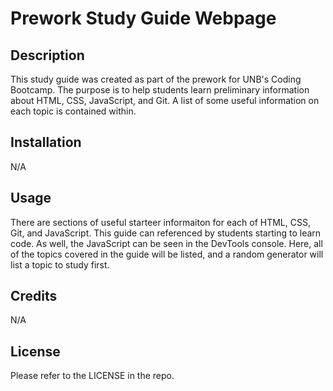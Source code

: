 # Prework Study Guide Webpage

## Description

This study guide was created as part of the prework for UNB's Coding Bootcamp. The purpose is to help students learn preliminary information about HTML, CSS, JavaScript, and Git. A list of some useful information on each topic is contained within.

## Installation

N/A

## Usage

There are sections of useful starteer informaiton for each of HTML, CSS, Git, and JavaScript. This guide can referenced by students starting to learn code. As well, the JavaScript can be seen in the DevTools console. Here, all of the topics covered in the guide will be listed, and a random generator will list a topic to study first.

## Credits

N/A

## License

Please refer to the LICENSE in the repo.
